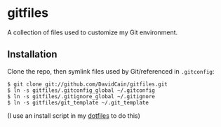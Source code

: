 gitfiles
========

A collection of files used to customize my Git environment.

## Installation

Clone the repo, then symlink files used by Git/referenced in `.gitconfig`:

    $ git clone git://github.com/DavidCain/gitfiles.git
    $ ln -s gitfiles/.gitconfig_global ~/.gitconfig
    $ ln -s gitfiles/.gitignore_global ~/.gitignore
    $ ln -s gitfiles/git_template ~/.git_template

(I use an install script in my [dotfiles][dotfiles] to do this)


[dotfiles]: https://github.com/DavidCain/dotfiles

